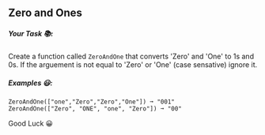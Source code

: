 ## Zero and Ones

##### Your Task 📚:

Create a function called `ZeroAndOne` that converts 'Zero' and 'One' to 1s and 0s. If the arguement is not equal to
'Zero' or 'One' (case sensative) ignore it.

##### Examples 😃:

```
ZeroAndOne(["one","Zero","Zero","One"]) ➞ "001"
ZeroAndOne(["Zero", "ONE", "one", "Zero"]) ➞ "00"
```

Good Luck 😀
